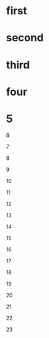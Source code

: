 # first

# second

# third

# four

# 5

6

7

8

9

10

11

12

13

14

15

16

17

18

19

20

21

22

23